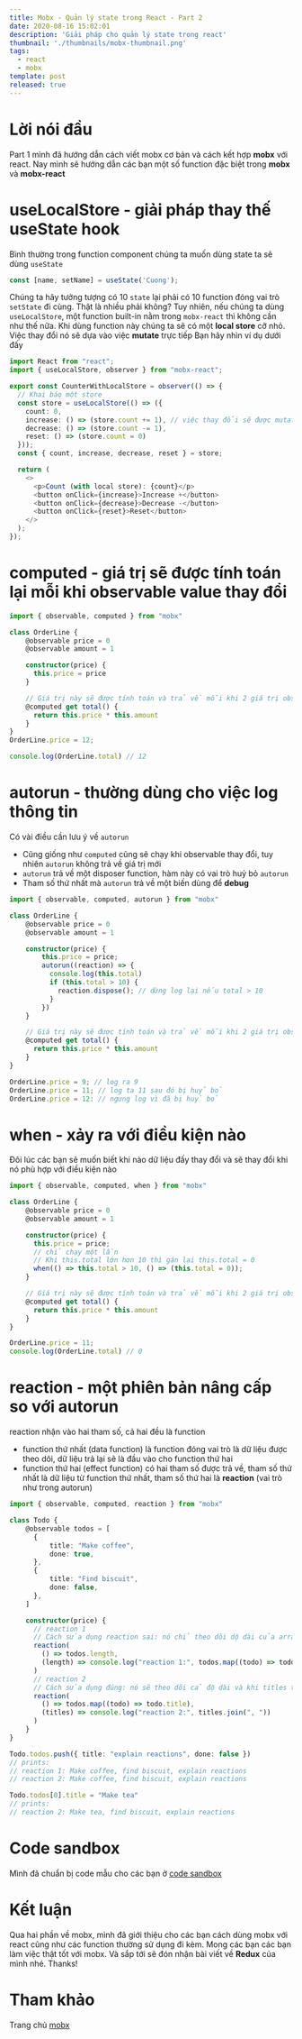 ```yaml
---
title: Mobx - Quản lý state trong React - Part 2
date: 2020-08-16 15:02:01
description: 'Giải pháp cho quản lý state trong react'
thumbnail: './thumbnails/mobx-thumbnail.png'
tags: 
  - react
  - mobx
template: post
released: true
---
```


# Lời nói đầu

Part 1 mình đã hướng dẫn cách viết mobx cơ bản và cách kết hợp **mobx** với react. Nay mình sẽ hướng dẫn các bạn một số function đặc biệt trong **mobx** và **mobx-react**

<!--more-->

# useLocalStore - giải pháp thay thế useState hook

Bình thường trong function component chúng ta muốn dùng state ta sẽ dùng ```useState```

```ts
const [name, setName] = useState('Cuong');
```

Chúng ta hãy tưởng tượng có 10 ```state``` lại phải có 10 function đóng vai trò ```setState``` đi cùng. Thật là nhiều phải không?
Tuy nhiên, nếu chúng ta dùng ```useLocalStore```, một function built-in nằm trong ```mobx-react``` thì không cần như thế nữa. Khi dùng function này chúng ta sẽ có một **local store** cỡ nhỏ. Việc thay đổi nó sẽ dựa vào việc **mutate** trực tiếp
Bạn hãy nhìn ví dụ dưới đấy

```ts
import React from "react";
import { useLocalStore, observer } from "mobx-react";

export const CounterWithLocalStore = observer(() => {
  // Khai báo một store
  const store = useLocalStore(() => ({
    count: 0,
    increase: () => (store.count += 1), // việc thay đổi sẽ được mutate trực tiếp
    decrease: () => (store.count -= 1),
    reset: () => (store.count = 0)
  }));
  const { count, increase, decrease, reset } = store;

  return (
    <>
      <p>Count (with local store): {count}</p>
      <button onClick={increase}>Increase +</button>
      <button onClick={decrease}>Decrease -</button>
      <button onClick={reset}>Reset</button>
    </>
  );
});
```

# computed - giá trị sẽ được tính toán lại mỗi khi observable value thay đổi

```ts
import { observable, computed } from "mobx"

class OrderLine {
    @observable price = 0
    @observable amount = 1

    constructor(price) {
      this.price = price
    }

    // Giá trị này sẽ được tính toán và trả về mỗi khi 2 giá trị observable ở trên bị thay đổi
    @computed get total() {
      return this.price * this.amount
    }
}
OrderLine.price = 12;

console.log(OrderLine.total) // 12

```

# autorun - thường dùng cho việc log thông tin

Có vài điều cần lưu ý về ```autorun```

- Cũng giống như ```computed``` cũng sẽ chạy khi observable thay đổi, tuy nhiên ```autorun``` không trả về giá trị mới
- ```autorun``` trả về một disposer function, hàm này có vai trò huỷ bỏ ```autorun```
- Tham số thứ nhất mà ```autorun``` trả về một biến dùng để **debug**

```ts
import { observable, computed, autorun } from "mobx"

class OrderLine {
    @observable price = 0
    @observable amount = 1

    constructor(price) {
        this.price = price;
        autorun((reaction) => {
          console.log(this.total)
          if (this.total > 10) {
            reaction.dispose(); // dừng log lại nếu total > 10
          }
        })
    }

    // Giá trị này sẽ được tính toán và trả về mỗi khi 2 giá trị observable ở trên bị thay đổi
    @computed get total() {
      return this.price * this.amount
    }
}

OrderLine.price = 9; // log ra 9
OrderLine.price = 11; // log ta 11 sau đó bị huỷ bỏ
OrderLine.price = 12: // ngưng log vì đã bị huỷ bỏ
```

# when - xảy ra với điều kiện nào

Đôi lúc các bạn sẽ muốn biết khi nào dữ liệu đấy thay đổi và sẽ thay đổi khi nó phù hợp với điều kiện nào

```ts
import { observable, computed, when } from "mobx"

class OrderLine {
    @observable price = 0
    @observable amount = 1

    constructor(price) {
      this.price = price;
      // chỉ chạy một lần
      // Khi this.total lớn hơn 10 thì gán lại this.total = 0
      when(() => this.total > 10, () => (this.total = 0));
    }

    // Giá trị này sẽ được tính toán và trả về mỗi khi 2 giá trị observable ở trên bị thay đổi
    @computed get total() {
      return this.price * this.amount
    }
}

OrderLine.price = 11;
console.log(OrderLine.total) // 0
```

# reaction - một phiên bản nâng cấp so với autorun

reaction nhận vào hai tham số, cả hai đều là function

- function thứ nhất (data function) là function đóng vai trò là dữ liệu được theo dõi, dữ liệu trả lại sẽ là đầu vào cho function thứ hai
- function thứ hai (effect function) có hai tham số được trả về, tham số thứ nhất là dữ liệu từ function thứ nhất, tham số thứ hai là **reaction** (vai trò như trong autorun)
 
```ts
import { observable, computed, reaction } from "mobx"

class Todo {
    @observable todos = [
      {
          title: "Make coffee",
          done: true,
      },
      {
          title: "Find biscuit",
          done: false,
      },
    ]

    constructor(price) {
      // reaction 1
      // Cách sửa dụng reaction sai: nó chỉ theo dõi dộ dài của array todos
      reaction(
        () => todos.length,
        (length) => console.log("reaction 1:", todos.map((todo) => todo.title).join(", "))
      )
      // reaction 2
      // Cách sửa dụng đúng: nó sẽ theo dõi cả độ dài và khi titles thay đổi
      reaction(
        () => todos.map((todo) => todo.title),
        (titles) => console.log("reaction 2:", titles.join(", "))
      )
    }
}

Todo.todos.push({ title: "explain reactions", done: false })
// prints:
// reaction 1: Make coffee, find biscuit, explain reactions
// reaction 2: Make coffee, find biscuit, explain reactions

Todo.todos[0].title = "Make tea"
// prints:
// reaction 2: Make tea, find biscuit, explain reactions
```

# Code sandbox

Mình đã chuẩn bị code mẫu cho các bạn ở [code sandbox](https://codesandbox.io/s/mobx-react-typescript-tsnlk?file=/src/App.tsx)

# Kết luận

Qua hai phần về mobx, mình đã giới thiệu cho các bạn cách dùng mobx với react cũng như các function thường sử dụng đi kèm.
Mong các bạn các bạn làm việc thật tốt với mobx. Và sắp tới sẽ đón nhận bài viết về **Redux** của mình nhé. Thanks!

# Tham khảo

Trang chủ [mobx](https://mobx.js.org/)